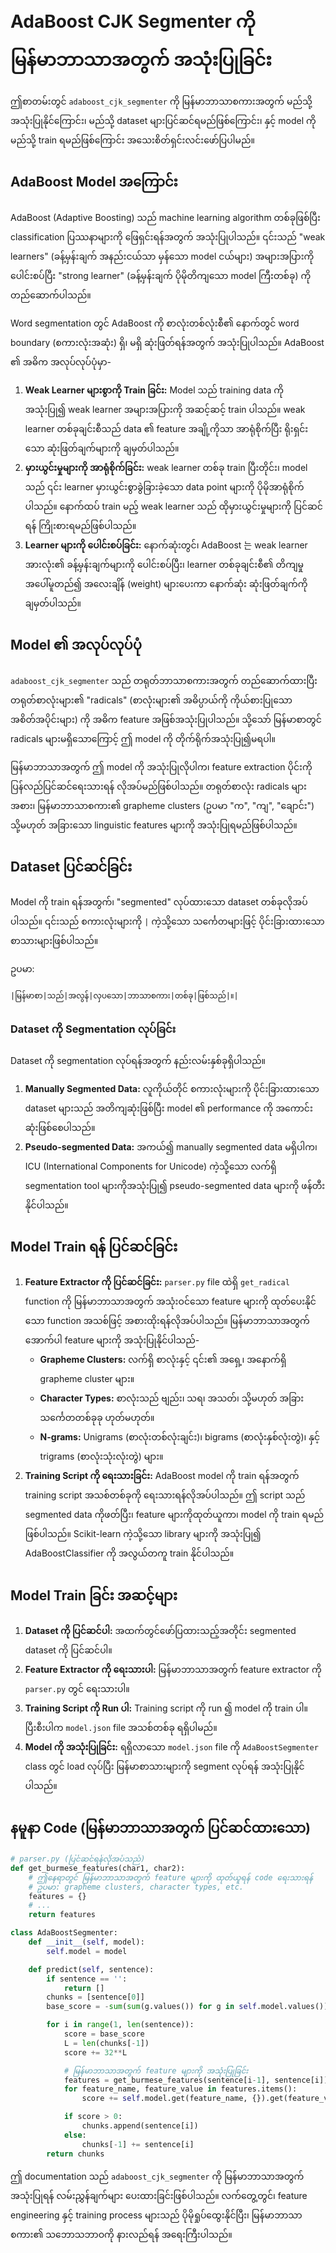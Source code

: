 # AdaBoost CJK Segmenter ကို မြန်မာဘာသာအတွက် အသုံးပြုခြင်း

ဤစာတမ်းတွင် `adaboost_cjk_segmenter` ကို မြန်မာဘာသာစကားအတွက် မည်သို့အသုံးပြုနိုင်ကြောင်း၊ မည်သို့ dataset များပြင်ဆင်ရမည်ဖြစ်ကြောင်း၊ နှင့် model ကို မည်သို့ train ရမည်ဖြစ်ကြောင်း အသေးစိတ်ရှင်းလင်းဖော်ပြပါမည်။

## AdaBoost Model အကြောင်း

AdaBoost (Adaptive Boosting) သည် machine learning algorithm တစ်ခုဖြစ်ပြီး classification ပြဿနာများကို ဖြေရှင်းရန်အတွက် အသုံးပြုပါသည်။ ၎င်းသည် "weak learners" (ခန့်မှန်းချက် အနည်းငယ်သာ မှန်သော model ငယ်များ) အများအပြားကိုပေါင်းစပ်ပြီး "strong learner" (ခန့်မှန်းချက် ပိုမိုတိကျသော model ကြီးတစ်ခု) ကို တည်ဆောက်ပါသည်။

Word segmentation တွင် AdaBoost ကို စာလုံးတစ်လုံးစီ၏ နောက်တွင် word boundary (စကားလုံးအဆုံး) ရှိ၊ မရှိ ဆုံးဖြတ်ရန်အတွက် အသုံးပြုပါသည်။ AdaBoost ၏ အဓိက အလုပ်လုပ်ပုံမှာ-

1.  **Weak Learner များစွာကို Train ခြင်း:** Model သည် training data ကို အသုံးပြု၍ weak learner အများအပြားကို အဆင့်ဆင့် train ပါသည်။ weak learner တစ်ခုချင်းစီသည် data ၏ feature အချို့ကိုသာ အာရုံစိုက်ပြီး ရိုးရှင်းသော ဆုံးဖြတ်ချက်များကို ချမှတ်ပါသည်။
2.  **မှားယွင်းမှုများကို အာရုံစိုက်ခြင်း:** weak learner တစ်ခု train ပြီးတိုင်း၊ model သည် ၎င်း learner မှားယွင်းစွာခွဲခြားခဲ့သော data point များကို ပိုမိုအာရုံစိုက်ပါသည်။ နောက်ထပ် train မည့် weak learner သည် ထိုမှားယွင်းမှုများကို ပြင်ဆင်ရန် ကြိုးစားရမည်ဖြစ်ပါသည်။
3.  **Learner များကို ပေါင်းစပ်ခြင်း:** နောက်ဆုံးတွင်၊ AdaBoost 는 weak learner အားလုံး၏ ခန့်မှန်းချက်များကို ပေါင်းစပ်ပြီး၊ learner တစ်ခုချင်းစီ၏ တိကျမှုအပေါ်မူတည်၍ အလေးချိန် (weight) များပေးကာ နောက်ဆုံး ဆုံးဖြတ်ချက်ကို ချမှတ်ပါသည်။

## Model ၏ အလုပ်လုပ်ပုံ

`adaboost_cjk_segmenter` သည် တရုတ်ဘာသာစကားအတွက် တည်ဆောက်ထားပြီး တရုတ်စာလုံးများ၏ "radicals" (စာလုံးများ၏ အဓိပ္ပာယ်ကို ကိုယ်စားပြုသော အစိတ်အပိုင်းများ) ကို အဓိက feature အဖြစ်အသုံးပြုပါသည်။ သို့သော် မြန်မာစာတွင် radicals များမရှိသောကြောင့် ဤ model ကို တိုက်ရိုက်အသုံးပြု၍မရပါ။

မြန်မာဘာသာအတွက် ဤ model ကို အသုံးပြုလိုပါက၊ feature extraction ပိုင်းကို ပြန်လည်ပြင်ဆင်ရေးသားရန် လိုအပ်မည်ဖြစ်ပါသည်။ တရုတ်စာလုံး radicals များအစား၊ မြန်မာဘာသာစကား၏ grapheme clusters (ဥပမာ "က", "ကျ", "ချောင်း") သို့မဟုတ် အခြားသော linguistic features များကို အသုံးပြုရမည်ဖြစ်ပါသည်။

## Dataset ပြင်ဆင်ခြင်း

Model ကို train ရန်အတွက်၊ "segmented" လုပ်ထားသော dataset တစ်ခုလိုအပ်ပါသည်။ ၎င်းသည် စကားလုံးများကို `|` ကဲ့သို့သော သင်္ကေတများဖြင့် ပိုင်းခြားထားသော စာသားများဖြစ်ပါသည်။

ဥပမာ:

```
|မြန်မာစာ|သည်|အလွန်|လှပသော|ဘာသာစကား|တစ်ခု|ဖြစ်သည်|။|
```

### Dataset ကို Segmentation လုပ်ခြင်း

Dataset ကို segmentation လုပ်ရန်အတွက် နည်းလမ်းနှစ်ခုရှိပါသည်။

1.  **Manually Segmented Data:** လူကိုယ်တိုင် စကားလုံးများကို ပိုင်းခြားထားသော dataset များသည် အတိကျဆုံးဖြစ်ပြီး model ၏ performance ကို အကောင်းဆုံးဖြစ်စေပါသည်။
2.  **Pseudo-segmented Data:** အကယ်၍ manually segmented data မရှိပါက၊ ICU (International Components for Unicode) ကဲ့သို့သော လက်ရှိ segmentation tool များကိုအသုံးပြု၍ pseudo-segmented data များကို ဖန်တီးနိုင်ပါသည်။

## Model Train ရန် ပြင်ဆင်ခြင်း

1.  **Feature Extractor ကို ပြင်ဆင်ခြင်း:** `parser.py` file ထဲရှိ `get_radical` function ကို မြန်မာဘာသာအတွက် အသုံးဝင်သော feature များကို ထုတ်ပေးနိုင်သော function အသစ်ဖြင့် အစားထိုးရန်လိုအပ်ပါသည်။ မြန်မာဘာသာအတွက် အောက်ပါ feature များကို အသုံးပြုနိုင်ပါသည်-
    *   **Grapheme Clusters:** လက်ရှိ စာလုံးနှင့် ၎င်း၏ အရှေ့၊ အနောက်ရှိ grapheme cluster များ။
    *   **Character Types:** စာလုံးသည် ဗျည်း၊ သရ၊ အသတ်၊ သို့မဟုတ် အခြား သင်္ကေတတစ်ခုခု ဟုတ်မဟုတ်။
    *   **N-grams:** Unigrams (စာလုံးတစ်လုံးချင်း)၊ bigrams (စာလုံးနှစ်လုံးတွဲ)၊ နှင့် trigrams (စာလုံးသုံးလုံးတွဲ) များ။
2.  **Training Script ကို ရေးသားခြင်း:** AdaBoost model ကို train ရန်အတွက် training script အသစ်တစ်ခုကို ရေးသားရန်လိုအပ်ပါသည်။ ဤ script သည် segmented data ကိုဖတ်ပြီး၊ feature များကိုထုတ်ယူကာ၊ model ကို train ရမည်ဖြစ်ပါသည်။ Scikit-learn ကဲ့သို့သော library များကို အသုံးပြု၍ AdaBoostClassifier ကို အလွယ်တကူ train နိုင်ပါသည်။

## Model Train ခြင်း အဆင့်များ

1.  **Dataset ကို ပြင်ဆင်ပါ:** အထက်တွင်ဖော်ပြထားသည့်အတိုင်း segmented dataset ကို ပြင်ဆင်ပါ။
2.  **Feature Extractor ကို ရေးသားပါ:** မြန်မာဘာသာအတွက် feature extractor ကို `parser.py` တွင် ရေးသားပါ။
3.  **Training Script ကို Run ပါ:** Training script ကို run ၍ model ကို train ပါ။ ပြီးစီးပါက `model.json` file အသစ်တစ်ခု ရရှိပါမည်။
4.  **Model ကို အသုံးပြုခြင်း:** ရရှိလာသော `model.json` file ကို `AdaBoostSegmenter` class တွင် load လုပ်ပြီး မြန်မာစာသားများကို segment လုပ်ရန် အသုံးပြုနိုင်ပါသည်။

## နမူနာ Code (မြန်မာဘာသာအတွက် ပြင်ဆင်ထားသော)

```python
# parser.py (ပြင်ဆင်ရန်လိုအပ်သည်)
def get_burmese_features(char1, char2):
    # ဤနေရာတွင် မြန်မာဘာသာအတွက် feature များကို ထုတ်ယူရန် code ရေးသားရန်
    # ဥပမာ: grapheme clusters, character types, etc.
    features = {}
    # ...
    return features

class AdaBoostSegmenter:
    def __init__(self, model):
        self.model = model

    def predict(self, sentence):
        if sentence == '':
            return []
        chunks = [sentence[0]]
        base_score = -sum(sum(g.values()) for g in self.model.values()) * 0.5

        for i in range(1, len(sentence)):
            score = base_score
            L = len(chunks[-1])
            score += 32**L

            # မြန်မာဘာသာအတွက် feature များကို အသုံးပြုခြင်း
            features = get_burmese_features(sentence[i-1], sentence[i])
            for feature_name, feature_value in features.items():
                score += self.model.get(feature_name, {}).get(feature_value, 0)

            if score > 0:
                chunks.append(sentence[i])
            else:
                chunks[-1] += sentence[i]
        return chunks
```

ဤ documentation သည် `adaboost_cjk_segmenter` ကို မြန်မာဘာသာအတွက် အသုံးပြုရန် လမ်းညွှန်ချက်များ ပေးထားခြင်းဖြစ်ပါသည်။ လက်တွေ့တွင်၊ feature engineering နှင့် training process များသည် ပိုမိုရှုပ်ထွေးနိုင်ပြီး၊ မြန်မာဘာသာစကား၏ သဘောသဘာဝကို နားလည်ရန် အရေးကြီးပါသည်။
